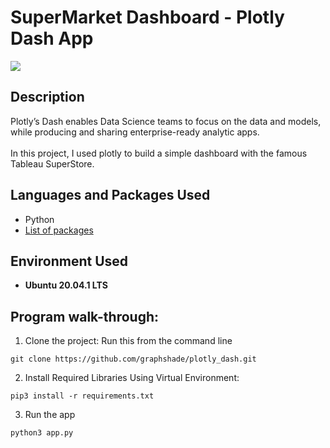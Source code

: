 # SuperMarket Dashboard - Plotly Dash App

![](https://i.imgur.com/XynMRa3.png)
<h2>Description</h2>
Plotly’s Dash enables Data Science teams to focus on the data and models, while producing and sharing enterprise-ready analytic apps. 
<br></br>
In this project, I used plotly to build a simple dashboard with the famous Tableau SuperStore.

<h2>Languages and Packages Used</h2>

- Python
- [List of packages](https://github.com/graphshade/plotly_dash/blob/master/requirements.txt)

<h2>Environment Used </h2>

- <b>Ubuntu 20.04.1 LTS</b>

<h2>Program walk-through:</h2>

<p align="left">

1. Clone the project: Run this from the command line
 
 ```commandline
 git clone https://github.com/graphshade/plotly_dash.git
 ```
 
2. Install Required Libraries Using Virtual Environment: 
 
 ```commandline
 pip3 install -r requirements.txt
 ```

3. Run the app
 
 ```commandline
 python3 app.py
 ```

